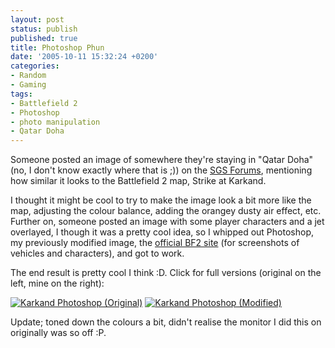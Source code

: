 ```yaml
---
layout: post
status: publish
published: true
title: Photoshop Phun
date: '2005-10-11 15:32:24 +0200'
categories:
- Random
- Gaming
tags:
- Battlefield 2
- Photoshop
- photo manipulation
- Qatar Doha
---
```


Someone posted an image of somewhere they're staying in "Qatar Doha"
(no, I don't know exactly where that is ;)) on the [SGS
Forums](http://games.saix.net/cgi-bin/sgsbb/ikonboard.cgi?act=ST;f=240;t=32229),
mentioning how similar it looks to the Battlefield 2 map, Strike at
Karkand.

I thought it might be cool to try to make the image look a bit more like
the map, adjusting the colour balance, adding the orangey dusty air
effect, etc. Further on, someone posted an image with some player
characters and a jet overlayed, I though it was a pretty cool idea, so I
whipped out Photoshop, my previously modified image, the [official BF2
site](http://www.battlefield2.com/) (for screenshots of vehicles and
characters), and got to work.

The end result is pretty cool I think :D. Click for full versions
(original on the left, mine on the right):

[![Karkand Photoshop
(Original)](/wp-content/karkand_orig_thumb.jpg)](http://pics.shrimpworks.za.net/gallery2/v/Misc/karkand_orig.jpg.html?g2_imageViewsIndex=1)
[![Karkand Photoshop
(Modified)](/wp-content/karkandlightthumb.jpg)](http://pics.shrimpworks.za.net/gallery2/v/Misc/karkand-light.jpg.html?g2_imageViewsIndex=1)

Update; toned down the colours a bit, didn't realise the monitor I did
this on originally was so off :P.
